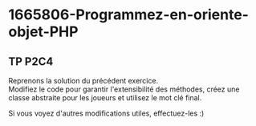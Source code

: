 # 1665806-Programmez-en-oriente-objet-PHP

## TP P2C4

Reprenons la solution du précédent exercice.  
Modifiez le code pour garantir l'extensibilité des méthodes, créez une classe abstraite pour les joueurs et utilisez le mot clé final.

Si vous voyez d'autres modifications utiles, effectuez-les :)
